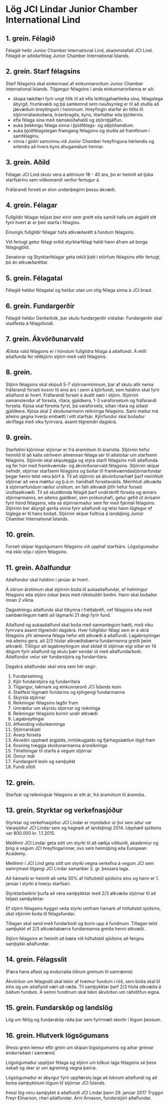 # Lög JCI Lindar Junior Chamber International Lind

## 1. grein. Félagið

Félagið heitir Junior Chamber International Lind, skammstafað JCI Lind.  Félagið er aðildarfélag Junior Chamber International Íslands.

## 2. grein. Starf félagsins

Starf félagsins skal einkennast af einkunnarorðum Junior Chamber International Íslands. Tilgangur félagsins í anda einkunnarorðanna er að: 

- skapa tækifæri fyrir ungt fólk til að efla leiðtogahæfileika sína, félagslega ábyrgð, frumkvæði og þá samkennd sem nauðsynleg er til að stuðla að jákvæðum breytingum í heiminum. Hreyfingin starfar án tillits til stjórnmálaskoðana, trúarbragða, kyns, litarháttar eða þjóðernis.
- efla félaga sína með námskeiðahaldi og stjórnþjálfun.
- auka þekkingu félaga sinna í þjóðfélags- og alþjóðamálum.
- auka þjóðfélagslegan framgang félagsins og stuðla að framförum í samfélaginu.
- vinna í góðri samvinnu við Junior Chamber hreyfinguna hérlendis og erlendis að hvers kyns áhugamálum hennar. 

## 3. grein. Aðild

Félagar JCI Lind skulu vera á aldrinum 18 - 40 ára, þó er heimilt að ljúka starfsárinu sem viðkomandi verður fertugur á.

Fráfarandi forseti er einn undanþeginn þessu ákvæði.

## 4. grein. Félagar

Fullgildir félagar teljast þeir einir sem greitt eða samið hafa um árgjald sitt fyrir hvert ár er þeir starfa í félaginu.

Einungis fullgildir félagar hafa atkvæðarétt á fundum félagsins.

Við fertugt getur félagi orðið styrktarfélagi haldi hann áfram að borga félagsgjöld.

Senatorar og Styrktarfélagar geta tekið þátt í störfum félagsins eftir fertugt, þó án atkvæðaréttar.

## 5. grein. Félagatal

Félagið heldur félagatal og heldur utan um stig félaga sinna á JCI braut.

## 6. grein. Fundargerðir

Félagið heldur Gerðarbók, þar skulu fundargerðir vistaðar. Fundargerðir skal staðfesta á félagsfundi.

## 7. grein. Ákvörðunarvald

Æðsta vald félagsins er í höndum fullgildra félaga á aðalfundi. Á milli aðalfunda fer réttkjörin stjórn með vald félagsins.

## 8. grein.

Stjórn félagsins skal skipuð 5-7 stjórnarmönnum, þar af skulu allir nema fráfarandi forseti kosnir til eins árs í senn á kjörfundi, sem haldinn skal fyrir aðalfund ár hvert. Fráfarandi forseti á ávallt sæti í stjórn. Stjórnin samanstendur af forseta, ritara, gjaldkera, 1-3 varaforsetum og fráfarandi forseta. Kjósa skal forseta fyrst, þá varaforseta, síðan ritara og síðast gjaldkera. Kjósa skal 2 skoðunarmenn reikninga félagsins. Sami maður má aðeins gegna hverju embætti í eitt starfsár. Kjörfundur skal boðaður skriflega með viku fyrirvara, ásamt tilgreindri dagskrá.

## 9. grein.

Starfstími kjörinnar stjórnar er frá áramótum til áramóta.
Stjórnin hefur heimild til að kalla sérhvern almennan félaga sér til aðstoðar um starfsemi félagsins.
Stjórnin skal skipuleggja og stýra starfi félagsins milli aðalfunda og fer hún með framkvæmda- og ákvörðunarvald félagsins.
Stjórnin skipar nefndir, stjórnar starfsemi félagsins og boðar til framkvæmdastjórnarfundar þegar henni telst vera þörf á.
Til að stjórnin sé ákvörðunarhæf þarf meirihluti stjórnar að vera mættur og þ.á.m. handhafi forsetavalds.
Meirihluti atkvæða á stjórnarfundum ræður úrslitum, en falli atkvæði jöfn hefur forseti úrslitaatkvæði.
Til að skuldbinda félagið þarf undirskrift forseta og annars stjórnarmanns, en aðeins gjaldkeri, sem prókúruhafi, getur gefið út ávísanir fyrir hönd félagsins, eða sá stjórnarmaður sem fer með fjármál félagsins.
Stjórnin ber ábyrgð gerða sinna fyrir aðalfundi og telst hann löglegur ef löglega er til hans boðað.
Stjórnin skipar fulltrúa á landsþing Junior Chamber International Íslands.

## 10. grein.

Forseti skipar lögsögumann félagsins við upphaf starfsárs.
Lögsögumaður má ekki sitja í stjórn félagsins.

## 11. grein. Aðalfundur

Aðalfundur skal haldinn í janúar ár hvert.

Á öðrum árstímum skal stjórnin boða til aukaaðalfundar, ef helmingur félagsins eða stjórn óskar þess með rökstuddri beiðni. Hann skal boðaður innan 2 vikna.

Dagsetningu aðalfunds skal tilkynna í fréttabréfi, vef félagsins eða með sambærilegum hætti að lágmarki 21 degi fyrir fund.

Aðalfund og aukaaðalfund skal boða með sannanlegum hætti, með viku fyrirvara ásamt tilgreindri dagskrá.
Hver fullgildur félagi sem er á skrá félagsins yfir almenna félaga hefur eitt atkvæði á aðalfundi.
Lagabreytingar má aðeins gera, að 2/3 hlutar atkvæðisbærra fundarmanna greiði þeim atkvæði.
Tillögur að lagabreytingum skal skilað til stjórnar eigi síðar en 14 dögum fyrir aðalfund og skulu þær sendar út með aðalfundarboði.
Aðalfundur velur sér fundarstjóra og fundarritara.

Dagskrá aðalfundar skal vera sem hér segir:

1. Fundarsetning
2. Kjör fundarstjóra og fundarritara
3. Tilgangur, takmark og einkunnarorð JCI Íslands lesin
4. Staðfest lögmæti fundarins og kjörgengi fundarmanna
5. Skýrsla stjórnar
6. Reikningar félagsins lagðir fram
7. Umræður um skýrslu stjórnar og reikninga
8. Reikningar félagsins bornir undir atkvæði
9. Lagabreytingar
10. Afhending viðurkenninga
11. Stjórnarskipti
12. Ávarp forseta
13. Ákveðin upphæð árgjalds, inntökugjalds og fjárhagsáætlun lögð fram
14. Kosning tveggja skoðunarmanna ársreikninga
15. Tilnefningar til starfa á vegum stjórnar
16. Önnur mál
17. Fundargerð lesin og samþykkt
18. Fundi slitið

## 12. grein.

Starfsár og reikningsár félagsins er eitt ár, frá áramótum til áramóta.

## 13. grein. Styrktar og verkefnasjóður

Styrktar og verkefnasjóður JCI Lindar er myndaður úr því sem áður var Varasjóður JCI Lindar sem og hagnaði af landsþingi 2014. Upphæð sjóðsins var 800.000 kr. 1.1.2015.

Meðlimir JCI Lindar geta sótt um styrki til að sækja viðburði, akademíur og þing á vegum JCI hreyfingarinnar, svo sem heimsþing eða European Academy.

Meðlimir í JCI Lind geta sótt um styrki vegna verkefna á vegum JCI sem samrýmast tilgangi JCI Lindar samanber 2. gr. þessara laga.

Að hámarki er heimilt að veita 30% af höfuðstól sjóðsins eins og hann er 1. janúar í styrki á hverju starfsári. 

Styrktarbeiðnir þurfa að vera samþykktar með 2/3 atkvæða stjórnar til að teljast samþykktar.

Ef stjórn félagsins hyggst veita styrki umfram hámark af höfuðstól sjóðsins, skal stjórnin boða til félagsfundar.

Tillagan skal send með fundarboði og borin upp á fundinum.
Tillagan telst samþykkt ef 2/3 atkvæðabærra fundarmanna greiða henni atkvæði.

Stjórn félagsins er heimilt að bæta við höfuðstól sjóðsins að fengnu samþykki aðalfundar.

## 14. grein. Félagsslit
(Færa hana aftast og endurraða öðrum greinum til samræmis)

Ákvörðun um félagsslit skal tekin af tveimur fundum í röð, sem boða skal til eins og um aðalfund væri að ræða.
Til samþykktar þarf 2/3 hluta atkvæða á báðum fundum.
Á seinni fundinum skal tekin ákvörðun um ráðstöfun eigna.

## 15. grein. Fundarsköp og landslög

Lög um félög og fundarsköp ráða þar sem fyrirmæli skortir í lögum þessum.

## 16. grein. Hlutverk lögsögumans
(Þessi grein kemur eftir grein um skipan lögsögumanns og aðrar greinar endurraðast í samræmi)

Lögsögumaður upplýsir félaga og stjórn um túlkun laga félagsins sé þess óskað og sker úr um ágreining vegna þeirra.

Lögsögumaður er ábyrgur fyrir uppfærslu laga að loknum aðalfundi og að koma samþykktum lögum til stjórnar JCI Íslands.

Þessi lög voru samþykkt á aðalfundi JCI Lindar þann 29. janúar 2017 Tryggvi Freyr Elínarson, ritari aðalfundar. Árni Árnason, fundarstjóri aðalfundar.
